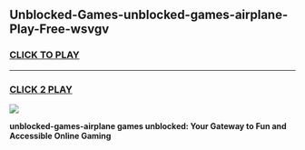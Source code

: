 
## Unblocked-Games-unblocked-games-airplane-Play-Free-wsvgv
<h3>
<a href="https://premium76.site?title=unblocked-games-airplane&ref=10A">CLICK TO PLAY</a></h3>
<hr>

<h3>
<a href="https://premium76.site?title=unblocked-games-airplane&ref=10A">CLICK 2 PLAY</a>
  
</h3>

<a href="https://premium76.site?title=unblocked-games-airplane&ref=10A"><img src="https://clearcache.store/games.png"></a>


**unblocked-games-airplane games unblocked: Your Gateway to Fun and Accessible Online Gaming**
